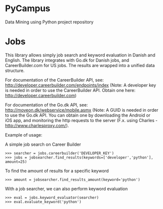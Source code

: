 PyCampus
========

Data Mining using Python project repository

# Jobs

This library allows simply job search and keyword evaluation in Danish and English. The library integrates with Go.dk for Danish jobs, and CareerBuilder.com for US jobs. The results are wrapped into a unified data structure.

For documentation of the CareerBuilder API, see:
http://developer.careerbuilder.com/endpoints/index
(Note: A developer key is needed in order to use the CareerBuilder API. Obtain one here: http://developer.careerbuilder.com)

For documentation of the Go.dk API, see:
http://moveon.dk/webservice/mobile.asmx
(Note: A GUID is needed in order to use the Go.dk API. You can obtain one by downloading the Android or iOS app, and monitoring the http requests to the server (F.x. using Charles - http://www.charlesproxy.com/).

Example of usage:

A simple job search on Career Builder

    >>> searcher = jobs.careerbuilder('DEVELOPER_KEY')
    >>> jobs = jobsearcher.find_results(keywords=['developer','python'], amount=25)
    
To find the amount of results for a specific keyword

    >>> amount = jobsearcher.find_results_amount(keyword='python')
    
With a job searcher, we can also perform keyword evaluation

    >>> eval = jobs.keyword_evaluator(searcher)
    >>> eval.evaluate_keyword('python')
